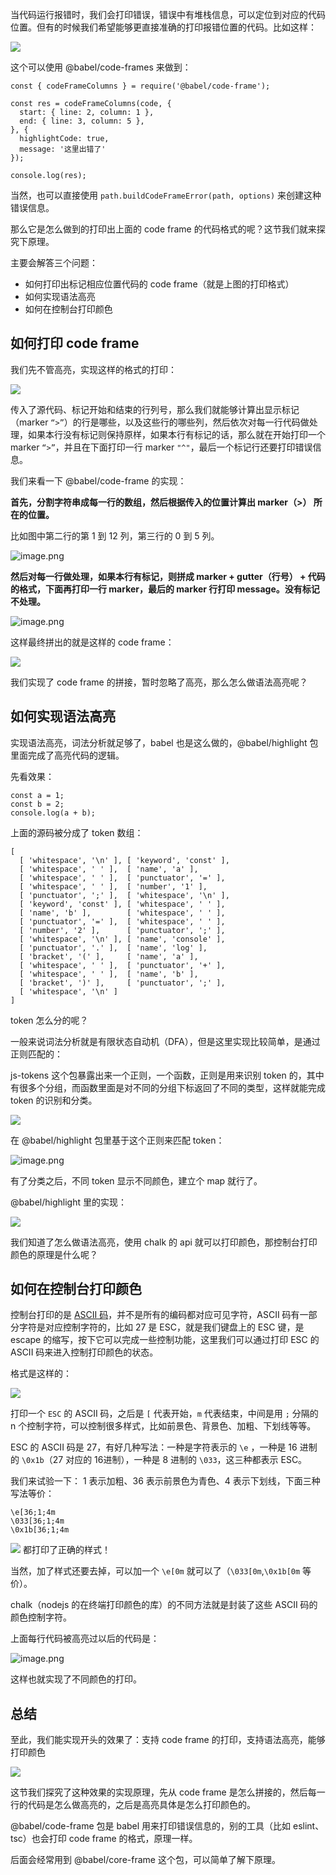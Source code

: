当代码运行报错时，我们会打印错误，错误中有堆栈信息，可以定位到对应的代码位置。但有的时候我们希望能够更直接准确的打印报错位置的代码。比如这样：

![](https://p1-juejin.byteimg.com/tos-cn-i-k3u1fbpfcp/8d3c6b350af041d680b429a5f0cc55f2~tplv-k3u1fbpfcp-watermark.image)

这个可以使用 \@babel/code-frames 来做到：

    const { codeFrameColumns } = require('@babel/code-frame');
    
    const res = codeFrameColumns(code, {
      start: { line: 2, column: 1 },
      end: { line: 3, column: 5 },
    }, {
      highlightCode: true,
      message: '这里出错了'
    });
    
    console.log(res);
    

当然，也可以直接使用 `path.buildCodeFrameError(path, options)` 来创建这种错误信息。

那么它是怎么做到的打印出上面的 code frame 的代码格式的呢？这节我们就来探究下原理。

主要会解答三个问题：

* 如何打印出标记相应位置代码的 code frame（就是上图的打印格式）
* 如何实现语法高亮
* 如何在控制台打印颜色

## 如何打印 code frame

我们先不管高亮，实现这样的格式的打印：

![](https://p6-juejin.byteimg.com/tos-cn-i-k3u1fbpfcp/e8ac279789904a669148430c7089f184~tplv-k3u1fbpfcp-watermark.image)

传入了源代码、标记开始和结束的行列号，那么我们就能够计算出显示标记（marker `“>”`）的行是哪些，以及这些行的哪些列，然后依次对每一行代码做处理，如果本行没有标记则保持原样，如果本行有标记的话，那么就在开始打印一个 marker `“>”`，并且在下面打印一行 marker `"^"`，最后一个标记行还要打印错误信息。

我们来看一下 \@babel/code-frame 的实现：

**首先，分割字符串成每一行的数组，然后根据传入的位置计算出 marker（>） 所在的位置。**

比如图中第二行的第 1 到 12 列，第三行的 0 到 5 列。

![image.png](https://p1-juejin.byteimg.com/tos-cn-i-k3u1fbpfcp/dda49d8bf08549458b2266a912b37042~tplv-k3u1fbpfcp-watermark.image)

**然后对每一行做处理，如果本行有标记，则拼成 marker + gutter（行号） + 代码的格式，下面再打印一行 marker，最后的 marker 行打印 message。没有标记不处理。**

![image.png](https://p9-juejin.byteimg.com/tos-cn-i-k3u1fbpfcp/cc7dcce653e5479382e6f697008c96aa~tplv-k3u1fbpfcp-watermark.image)

这样最终拼出的就是这样的 code frame：

![](https://p6-juejin.byteimg.com/tos-cn-i-k3u1fbpfcp/e8ac279789904a669148430c7089f184~tplv-k3u1fbpfcp-watermark.image)

我们实现了 code frame 的拼接，暂时忽略了高亮，那么怎么做语法高亮呢？

## 如何实现语法高亮

实现语法高亮，词法分析就足够了，babel 也是这么做的，\@babel/highlight 包里面完成了高亮代码的逻辑。

先看效果：

    const a = 1;
    const b = 2;
    console.log(a + b);
    

上面的源码被分成了 token 数组：

    [
      [ 'whitespace', '\n' ], [ 'keyword', 'const' ],
      [ 'whitespace', ' ' ],  [ 'name', 'a' ],
      [ 'whitespace', ' ' ],  [ 'punctuator', '=' ],
      [ 'whitespace', ' ' ],  [ 'number', '1' ],
      [ 'punctuator', ';' ],  [ 'whitespace', '\n' ],
      [ 'keyword', 'const' ], [ 'whitespace', ' ' ],
      [ 'name', 'b' ],        [ 'whitespace', ' ' ],
      [ 'punctuator', '=' ],  [ 'whitespace', ' ' ],
      [ 'number', '2' ],      [ 'punctuator', ';' ],
      [ 'whitespace', '\n' ], [ 'name', 'console' ],
      [ 'punctuator', '.' ],  [ 'name', 'log' ],
      [ 'bracket', '(' ],     [ 'name', 'a' ],
      [ 'whitespace', ' ' ],  [ 'punctuator', '+' ],
      [ 'whitespace', ' ' ],  [ 'name', 'b' ],
      [ 'bracket', ')' ],     [ 'punctuator', ';' ],
      [ 'whitespace', '\n' ]
    ]
    

token 怎么分的呢？

一般来说词法分析就是有限状态自动机（DFA），但是这里实现比较简单，是通过正则匹配的：

js-tokens 这个包暴露出来一个正则，一个函数，正则是用来识别 token 的，其中有很多个分组，而函数里面是对不同的分组下标返回了不同的类型，这样就能完成 token 的识别和分类。

![](https://p6-juejin.byteimg.com/tos-cn-i-k3u1fbpfcp/807b2110f764402fae59a952053acb26~tplv-k3u1fbpfcp-watermark.image)

在 \@babel/highlight 包里基于这个正则来匹配 token：

![image.png](https://p3-juejin.byteimg.com/tos-cn-i-k3u1fbpfcp/d30814b33d804996836b3eece6a67154~tplv-k3u1fbpfcp-watermark.image)

有了分类之后，不同 token 显示不同颜色，建立个 map 就行了。

\@babel/highlight 里的实现：

![](https://p1-juejin.byteimg.com/tos-cn-i-k3u1fbpfcp/4d6accf8c55c426dbf8b7d44df45f1e2~tplv-k3u1fbpfcp-watermark.image)

我们知道了怎么做语法高亮，使用 chalk 的 api 就可以打印颜色，那控制台打印颜色的原理是什么呢？

## 如何在控制台打印颜色

控制台打印的是 [ASCII 码](https://tool.oschina.net/commons?type=4)，并不是所有的编码都对应可见字符，ASCII 码有一部分字符是对应控制字符的，比如 27 是 ESC，就是我们键盘上的 ESC 键，是 escape 的缩写，按下它可以完成一些控制功能，这里我们可以通过打印 ESC 的 ASCII 码来进入控制打印颜色的状态。

格式是这样的：

![](https://p1-juejin.byteimg.com/tos-cn-i-k3u1fbpfcp/1e7d7a92f6c0459f83bcb9a9ce779a81~tplv-k3u1fbpfcp-watermark.image)

打印一个 `ESC` 的 ASCII 码，之后是 `[` 代表开始，`m` 代表结束，中间是用 `;` 分隔的 n 个控制字符，可以控制很多样式，比如前景色、背景色、加粗、下划线等等。

ESC 的 ASCII 码是 27，有好几种写法：一种是字符表示的 `\e` ，一种是 16 进制的 `\0x1b`（27 对应的 16进制），一种是 8 进制的 `\033`，这三种都表示 ESC。

我们来试验一下： 1 表示加粗、36 表示前景色为青色、4 表示下划线，下面三种写法等价：

    \e[36;1;4m
    \033[36;1;4m
    \0x1b[36;1;4m
    

![](https://p6-juejin.byteimg.com/tos-cn-i-k3u1fbpfcp/eca9c62870414489890c9570b889636b~tplv-k3u1fbpfcp-watermark.image) 都打印了正确的样式！

当然，加了样式还要去掉，可以加一个 `\e[0m` 就可以了（`\033[0m`,`\0x1b[0m` 等价）。

chalk（nodejs 的在终端打印颜色的库）的不同方法就是封装了这些 ASCII 码的颜色控制字符。

上面每行代码被高亮过以后的代码是：

![image.png](https://p1-juejin.byteimg.com/tos-cn-i-k3u1fbpfcp/d91383b4f5854e178c16be243a09a851~tplv-k3u1fbpfcp-watermark.image)

这样也就实现了不同颜色的打印。

## 总结

至此，我们能实现开头的效果了：支持 code frame 的打印，支持语法高亮，能够打印颜色

![](https://p1-juejin.byteimg.com/tos-cn-i-k3u1fbpfcp/8d3c6b350af041d680b429a5f0cc55f2~tplv-k3u1fbpfcp-watermark.image)

这节我们探究了这种效果的实现原理，先从 code frame 是怎么拼接的，然后每一行的代码是怎么做高亮的，之后是高亮具体是怎么打印颜色的。

\@babel/code-frame 包是 babel 用来打印错误信息的，别的工具（比如 eslint、tsc）也会打印 code frame 的格式，原理一样。

后面会经常用到 \@babel/core-frame 这个包，可以简单了解下原理。